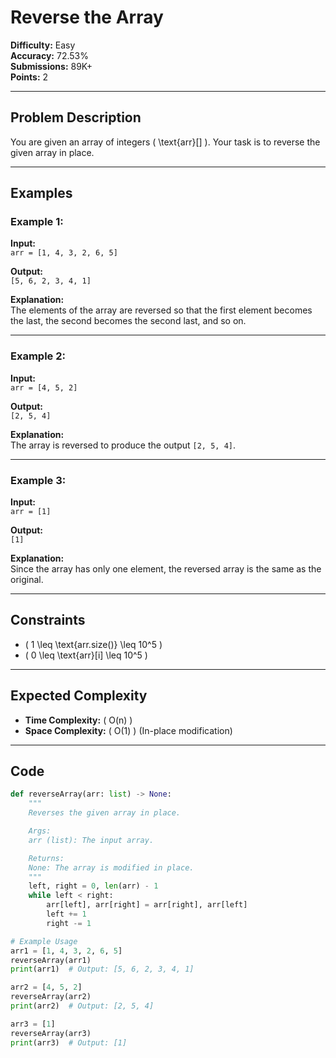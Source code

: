 # Reverse the Array  

**Difficulty:** Easy  
**Accuracy:** 72.53%  
**Submissions:** 89K+  
**Points:** 2  

---

## Problem Description  
You are given an array of integers \( \text{arr}[] \). Your task is to reverse the given array in place.  

---

## Examples  

### Example 1:  
**Input:**  
`arr = [1, 4, 3, 2, 6, 5]`  

**Output:**  
`[5, 6, 2, 3, 4, 1]`  

**Explanation:**  
The elements of the array are reversed so that the first element becomes the last, the second becomes the second last, and so on.  

---

### Example 2:  
**Input:**  
`arr = [4, 5, 2]`  

**Output:**  
`[2, 5, 4]`  

**Explanation:**  
The array is reversed to produce the output `[2, 5, 4]`.  

---

### Example 3:  
**Input:**  
`arr = [1]`  

**Output:**  
`[1]`  

**Explanation:**  
Since the array has only one element, the reversed array is the same as the original.  

---

## Constraints  
- \( 1 \leq \text{arr.size()} \leq 10^5 \)  
- \( 0 \leq \text{arr}[i] \leq 10^5 \)  

---

## Expected Complexity  
- **Time Complexity:** \( O(n) \)  
- **Space Complexity:** \( O(1) \) (In-place modification)  

---

## Code  

```python
def reverseArray(arr: list) -> None:
    """
    Reverses the given array in place.

    Args:
    arr (list): The input array.

    Returns:
    None: The array is modified in place.
    """
    left, right = 0, len(arr) - 1
    while left < right:
        arr[left], arr[right] = arr[right], arr[left]
        left += 1
        right -= 1

# Example Usage
arr1 = [1, 4, 3, 2, 6, 5]
reverseArray(arr1)
print(arr1)  # Output: [5, 6, 2, 3, 4, 1]

arr2 = [4, 5, 2]
reverseArray(arr2)
print(arr2)  # Output: [2, 5, 4]

arr3 = [1]
reverseArray(arr3)
print(arr3)  # Output: [1]
